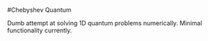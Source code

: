 #Chebyshev Quantum

Dumb attempt at solving 1D quantum problems numerically. Minimal functionality currently.



